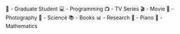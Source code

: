 👦 - Graduate Student
💻 - Programming
📺 - TV Series
🎬 - Movie
📸 - Photography
🔭 - Science 
📚 - Books
📊 - Research
🎹 - Piano
📐 - Mathematics
